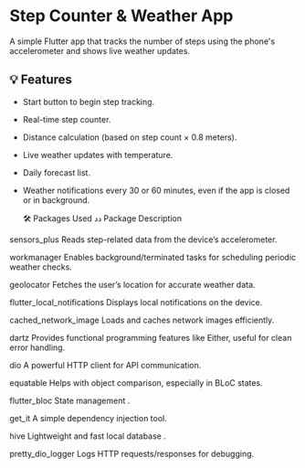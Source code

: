 
#  Step Counter & Weather App

A simple Flutter app that tracks the number of steps using the phone's accelerometer and shows live weather updates.

## 💡 Features
- Start button to begin step tracking.
- Real-time step counter.
- Distance calculation (based on step count × 0.8 meters).
- Live weather updates with temperature.
- Daily forecast list.
- Weather notifications every 30 or 60 minutes, even if the app is closed or in background.

  🛠️ Packages Used
دد
 Package Description

sensors_plus	Reads step-related data from the device’s accelerometer.

workmanager	Enables background/terminated tasks for scheduling periodic weather checks.

geolocator	Fetches the user’s location for accurate weather data.

flutter_local_notifications	Displays local notifications on the device.

cached_network_image Loads and caches network images efficiently.

dartz Provides functional programming features like Either, useful for clean error handling.

dio A powerful HTTP client for API communication.

equatable Helps with object comparison, especially in BLoC states.

flutter_bloc State management .

get_it A simple dependency injection tool.

hive Lightweight and fast local database .

pretty_dio_logger Logs HTTP requests/responses for debugging.

